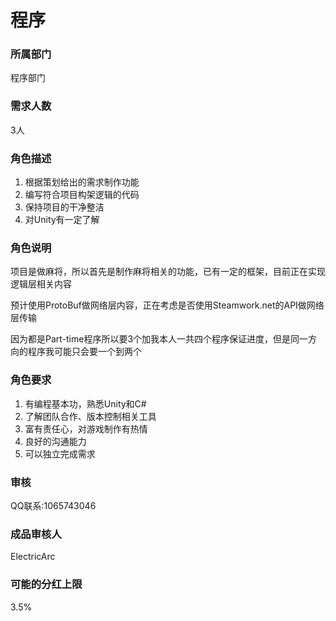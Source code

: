 # 程序

### 所属部门
程序部门

### 需求人数
3人

### 角色描述
1. 根据策划给出的需求制作功能
2. 编写符合项目构架逻辑的代码
3. 保持项目的干净整洁
4. 对Unity有一定了解

### 角色说明
项目是做麻将，所以首先是制作麻将相关的功能，已有一定的框架，目前正在实现逻辑层相关内容

预计使用ProtoBuf做网络层内容，正在考虑是否使用Steamwork.net的API做网络层传输

因为都是Part-time程序所以要3个加我本人一共四个程序保证进度，但是同一方向的程序我可能只会要一个到两个

### 角色要求
1. 有编程基本功，熟悉Unity和C#
2. 了解团队合作、版本控制相关工具
3. 富有责任心，对游戏制作有热情
4. 良好的沟通能力
5. 可以独立完成需求

### 审核
QQ联系:1065743046

### 成品审核人
ElectricArc

### 可能的分红上限
3.5%
